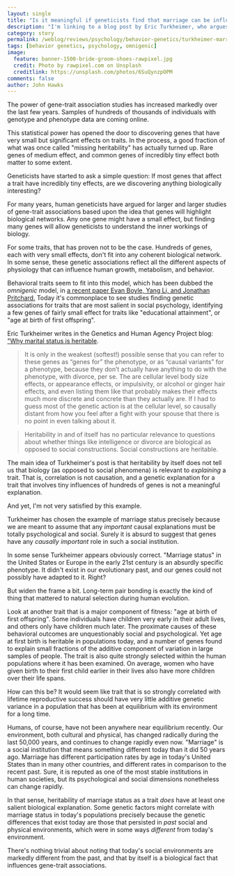 ```yaml
---
layout: single
title: "Is it meaningful if geneticists find that marriage can be influenced by genes?"
description: "I'm linking to a blog post by Eric Turkheimer, who argues that many genetic influences on behavior may not be biologically meaningful."
category: story
permalink: /weblog/reviews/psychology/behavior-genetics/turkheimer-marriage-heritable-2018.html
tags: [behavior genetics, psychology, omnigenic]
image:
  feature: banner-1500-bride-groom-shoes-rawpixel.jpg
  credit: Photo by rawpixel.com on Unsplash
  creditlink: https://unsplash.com/photos/6SuQynzpOPM
comments: false
author: John Hawks
---
```


The power of gene-trait association studies has increased markedly over the last few years. Samples of hundreds of thousands of individuals with genotype and phenotype data are coming online.

This statistical power has opened the door to discovering genes that have very small but significant effects on traits. In the process, a good fraction of what was once called "missing heritability" has actually turned up. Rare genes of medium effect, and common genes of incredibly tiny effect both matter to some extent.

Geneticists have started to ask a simple question: If most genes that affect a trait have incredibly tiny effects, are we discovering anything biologically interesting?

For many years, human geneticists have argued for larger and larger studies of gene-trait associations based upon the idea that genes will highlight biological networks. Any one gene might have a small effect, but finding many genes will allow geneticists to understand the inner workings of biology.

For some traits, that has proven not to be the case. Hundreds of genes, each with very small effects, don't fit into any coherent biological network. In some sense, these genetic associations reflect all the different aspects of physiology that can influence human growth, metabolism, and behavior.

Behavioral traits seem to fit into this model, which has been dubbed the <em>omnigenic</em> model, in <a href="http://dx.doi.org/10.1016/j.cell.2017.05.038">a recent paper Evan Boyle, Yang Li, and Jonathan Pritchard.</a> Today it's commonplace to see studies finding genetic associations for traits that are most salient in social psychology, identifying a few genes of fairly small effect for traits like "educational attainment", or "age at birth of first offspring".

Eric Turkheimer writes in the Genetics and Human Agency Project blog: <a href="http://www.geneticshumanagency.org/gha/why-marital-status-is-heritable/">"Why marital status is heritable</a>.

<blockquote>It is only in the weakest (softest!) possible sense that you can refer to these genes as “genes for” the phenotype, or as “causal variants” for a phenotype, because they don’t actually have anything to do with the phenotype, with divorce, per se.  The are cellular level body size effects, or appearance effects, or impulsivity, or alcohol or ginger hair effects, and even listing them like that probably makes their effects much more discrete and concrete than they actually are. If I had to guess most of the genetic action is at the cellular level, so causally distant from how you feel after a fight with your spouse that there is no point in even talking about it.</blockquote>

<blockquote>Heritability in and of itself has no particular relevance to questions about whether things like intelligence or divorce are biological as opposed to social constructions. Social constructions are heritable.</blockquote>

The main idea of Turkheimer's post is that heritability by itself does not tell us that biology (as opposed to social phenomena) is relevant to <em>explaining</em> a trait. That is, correlation is not causation, and a genetic explanation for a trait that involves tiny influences of hundreds of genes is not a meaningful explanation.

And yet, I'm not very satisfied by this example.

Turkheimer has chosen the example of marriage status precisely because we are meant to assume that any <em>important</em> causal explanations must be totally psychological and social. Surely it is absurd to suggest that genes have any <em>causally important</em> role in such a social institution.

In some sense Turkheimer appears obviously correct. "Marriage status" in the United States or Europe in the early 21st century is an absurdly specific phenotype. It didn't exist in our evolutionary past, and our genes could not possibly have adapted to it. Right?

But widen the frame a bit. Long-term pair bonding is exactly the kind of thing that mattered to natural selection during human evolution.

Look at another trait that is a major component of fitness: "age at birth of first offspring". Some individuals have children very early in their adult lives, and others only have children much later. The proximate causes of these behavioral outcomes are unquestionably social and psychological. Yet age at first birth is heritable in populations today, and a number of genes found to explain small fractions of the additive component of variation in large samples of people. The trait is also quite strongly selected within the human populations where it has been examined. On average, women who have given birth to their first child earlier in their lives also have more children over their life spans.

How can this be? It would seem like trait that is so strongly correlated with lifetime reproductive success should have very little additive genetic variance in a population that has been at equilibrium with its environment for a long time.

Humans, of course, have not been anywhere near equilibrium recently. Our environment, both cultural and physical, has changed radically during the last 50,000 years, and continues to change rapidly even now. "Marriage" is a social institution that means something different today than it did 50 years ago. Marriage has different participation rates by age in today's United States than in many other countries, and different rates in comparison to the recent past. Sure, it is reputed as one of the most stable institutions in human societies, but its psychological and social dimensions nonetheless can change rapidly.

In that sense, heritability of marriage status as a trait <em>does</em> have at least one salient biological explanation. Some genetic factors might correlate with marriage status in today's populations precisely because the genetic differences that exist today are those that persisted in <em>past</em> social and physical environments, which were in some ways <em>different</em> from today's environment.

There's nothing trivial about noting that today's social environments are markedly different from the past, and that by itself is a biological fact that influences gene-trait associations.




